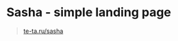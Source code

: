 # Sasha - simple landing page
> <a href="http://te-ta.ru/sasha/" target="_blank">te-ta.ru/sasha</a>
